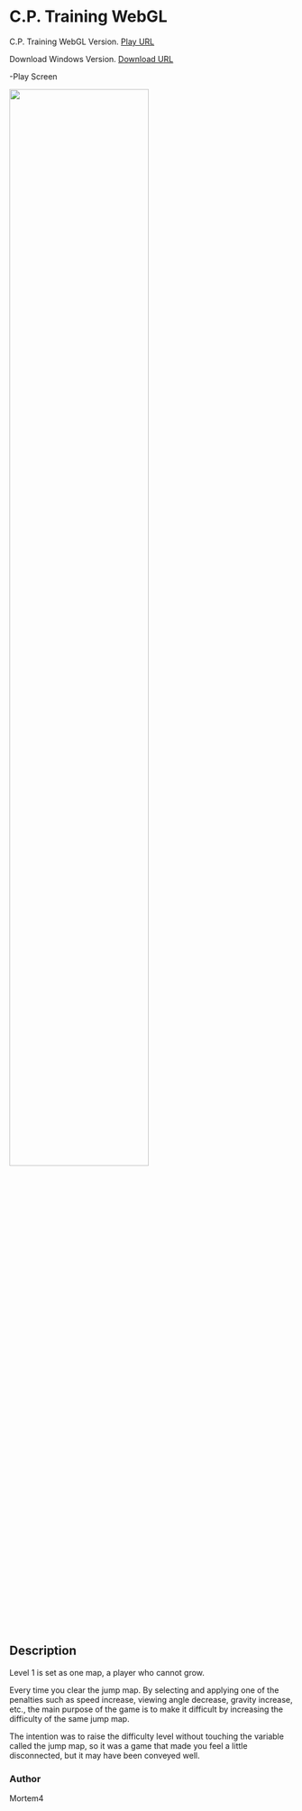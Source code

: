 # C.P. Training WebGL
C.P. Training WebGL Version. [Play URL](https://gondnetom.github.io/CPTrainingWebGL/)

Download Windows Version. [Download URL](https://drive.google.com/file/d/1CrqI2_s4eZpVrJCFzYuXhrl5JtMtTLaX/view?usp=sharing)

-Play Screen

<img src = "https://user-images.githubusercontent.com/77566805/147513953-a1794c3d-fa96-4239-bac4-6f404a8d5097.png" width="70%" height="70%">

## Description
Level 1 is set as one map, a player who cannot grow.

 Every time you clear the jump map. By selecting and applying one of the penalties such as speed increase, viewing angle decrease, gravity increase, etc., the main purpose of the game is to make it difficult by increasing the difficulty of the same jump map.

 The intention was to raise the difficulty level without touching the variable called the jump map, so it was a game that made you feel a little disconnected, but it may have been conveyed well.

### Author
Mortem4
